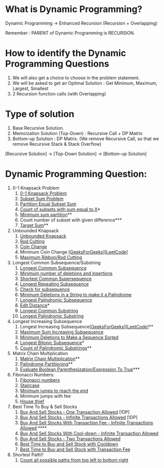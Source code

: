 # What is Dynamic Programming?

Dynamic Programming → Enhanced Recursion (Recursion + Overlapping)

Remember : PARENT of Dynamic Programming is RECURSION.

# How to identify the Dynamic Programming Questions

1. We will also get a choice to choose in the problem statement.
2. We will be asked to get an Optimal Solution : Get Minimum, Maximum, Largest, Smallest
3. 2 Recursion function calls (with Overlapping)

# Type of solution

1. Base Recursive Solution.
2. Memoization Solution (Top-Down) : Recursive Call + DP Matrix
3. Bottom-up Solution : DP Matrix. (We remove Recursive Call, so that we remove Recursive Stack & Stack Overflow)

[Recursive Solution] → [Top-Down Solution] → [Bottom-up Solution]

# Dynamic Programming Question:

1. 0-1 Knapsack Problem
    1. [0-1 Knapsack Problem](https://practice.geeksforgeeks.org/problems/0-1-knapsack-problem0945/1)
    2. [Subset Sum Problem](https://www.interviewbit.com/problems/subset-sum-problem/)
    3. [Partition Equal Subset Sum](https://practice.geeksforgeeks.org/problems/subset-sum-problem2014/1)
    4. [Count of subsets with sum equal to X](https://www.geeksforgeeks.org/count-of-subsets-with-sum-equal-to-x/)*
    5. [Minimum sum partition](https://practice.geeksforgeeks.org/problems/minimum-sum-partition3317/1)**
    6. Count number of subset with given difference***
    7. [Target Sum](https://leetcode.com/problems/target-sum/)**
2. Unbounded Knapsack
    1. [Unbounded Knapsack](https://practice.geeksforgeeks.org/problems/knapsack-with-duplicate-items4201/1)
    2. [Rod Cutting](https://www.techiedelight.com/rot-cutting/)
    3. [Coin Change](https://practice.geeksforgeeks.org/problems/coin-change2448/1)
    4. Minimum Coin Change [[GeeksForGeeks](https://practice.geeksforgeeks.org/problems/number-of-coins1824/1)][[LeetCode](https://leetcode.com/problems/coin-change/)]
    5. [Maximum Ribbon/Rod Cutting](https://practice.geeksforgeeks.org/problems/cutted-segments1642/1)
3. Longest Common Subsequence/Substring
    1. [Longest Common Subsequence](https://practice.geeksforgeeks.org/problems/longest-common-subsequence-1587115620/1)
    2. [Minimum number of deletions and insertions](https://practice.geeksforgeeks.org/problems/minimum-number-of-deletions-and-insertions0209/1)
    3. [Shortest Common Supersequence](https://practice.geeksforgeeks.org/problems/shortest-common-supersequence0322/1)
    4. [Longest Repeating Subsequence](https://practice.geeksforgeeks.org/problems/longest-repeating-subsequence2004/1)
    5. [Check for subsequence](https://practice.geeksforgeeks.org/problems/check-for-subsequence4930/1)
    6. [Minimum Deletions in a String to make it a Palindrome](https://practice.geeksforgeeks.org/problems/minimum-deletitions/0)
    7. [Longest Palindromic Subsequence](https://leetcode.com/problems/longest-palindromic-subsequence/)
    8. [Edit Distance](https://practice.geeksforgeeks.org/problems/edit-distance3702/1)*
    9. [Longest Common Substring](https://practice.geeksforgeeks.org/problems/longest-common-substring1452/1)
    10. [Longest Palindromic Substring](https://practice.geeksforgeeks.org/problems/longest-palindrome-in-a-string/0)
4. Longest Increasing Subsequence
    1. Longest Increasing Subsequence[[GeeksForGeeks](https://practice.geeksforgeeks.org/problems/longest-increasing-subsequence-1587115620/1)][[LeetCode](https://leetcode.com/problems/longest-increasing-subsequence/)]**
    2. [Maximum Sum Increasing Subsequence](https://practice.geeksforgeeks.org/problems/maximum-sum-increasing-subsequence4749/1)
    3. [Minimum Deletions to Make a Sequence Sorted](https://practice.geeksforgeeks.org/problems/minimum-number-of-deletions-to-make-a-sorted-sequence3248/1)
    4. [Longest Bitonic Subsequence](https://practice.geeksforgeeks.org/problems/longest-bitonic-subsequence0824/1)*
    5. [Count of Palindromic Substrings](https://practice.geeksforgeeks.org/problems/count-palindrome-sub-strings-of-a-string/0)**
5. Matrix Chain Multiplication
    1. [Matrix Chain Multiplication](https://practice.geeksforgeeks.org/problems/matrix-chain-multiplication0303/1)**
    2. [Palindrome Partitioning](https://practice.geeksforgeeks.org/problems/palindromic-patitioning4845/1)**
    3. [Evaluate Boolean Parenthesization/Expression To True](https://practice.geeksforgeeks.org/problems/boolean-parenthesization5610/1)***
6. Fibonacci Numbers:
    1. [Fibonacci numbers](https://practice.geeksforgeeks.org/problems/nth-fibonacci-number1335/1)
    2. [Staircase](https://practice.geeksforgeeks.org/problems/count-ways-to-reach-the-nth-stair-1587115620/1)
    3. [Minimum jumps to reach the end](https://practice.geeksforgeeks.org/problems/minimum-number-of-jumps-1587115620/1)
    4. Minimum jumps with fee
    5. [House thief](https://practice.geeksforgeeks.org/problems/max-sum-without-adjacents2430/1)
7. Best Time To Buy & Sell Stocks
    1. [Buy And Sell Stocks - One Transaction Allowed](https://www.pepcoding.com/resources/online-java-foundation/dynamic-programming-and-greedy/buy-and-sell-stocks-ota-official/ojquestion) [!DP]
    2. [Buy And Sell Stocks - Infinite Transactions Allowed](https://www.pepcoding.com/resources/online-java-foundation/dynamic-programming-and-greedy/buy-and-sell-stocks-ita-official/ojquestion) [!DP]
    3. [Buy And Sell Stocks With Transaction Fee - Infinite Transactions Allowed](https://leetcode.com/problems/best-time-to-buy-and-sell-stock-with-transaction-fee/) ****
    4. [Buy And Sell Stocks With Cool-down - Infinite Transaction Allowed](https://leetcode.com/problems/best-time-to-buy-and-sell-stock-with-cooldown/)
    5. [Buy And Sell Stocks - Two Transactions Allowed](https://leetcode.com/problems/best-time-to-buy-and-sell-stock-iii/)
    6. [Best Time to Buy and Sell Stock with Cooldown](https://leetcode.com/problems/best-time-to-buy-and-sell-stock-with-cooldown/)
    7. [Best Time to Buy and Sell Stock with Transaction Fee](https://leetcode.com/problems/best-time-to-buy-and-sell-stock-with-transaction-fee/)
8. Shortest Path!!
    1. [Count all possible paths from top left to bottom right](https://practice.geeksforgeeks.org/problems/count-all-possible-paths-from-top-left-to-bottom-right3011/1)
